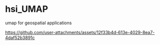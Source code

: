 # hsi_UMAP
umap for geospatial applications

https://github.com/user-attachments/assets/12f33b4d-613e-4029-8ea7-4daf52b3891c
